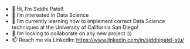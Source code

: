 - 👋 Hi, I’m Siddhi Patel! 
- 👀 I’m interested in Data Science
- 🌱 I’m currently learning how to implement correct Data Science techniques at the University of California San Diego!
- 💞️ I’m looking to collaborate on any new project :))
- 📫 Reach me via LinkedIn: https://www.linkedin.com/in/siddhipatel-stu/

<!---
srpatel2000/srpatel2000 is a ✨ special ✨ repository because its `README.md` (this file) appears on your GitHub profile.
You can click the Preview link to take a look at your changes.
--->
